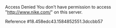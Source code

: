 Access Denied You don't have permission to access "http://www.nike.com/" on this server.

Reference #18.458edc43.1584852551.3dccbb57